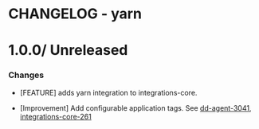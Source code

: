 # CHANGELOG - yarn

1.0.0/ Unreleased
==================

### Changes

* [FEATURE] adds yarn integration to integrations-core.

* [Improvement] Add configurable application tags. See [dd-agent-3041](https://github.com/datadog/dd-agent/issues/3041), [integrations-core-261](https://github.com/DataDog/integrations-core/pull/261)

